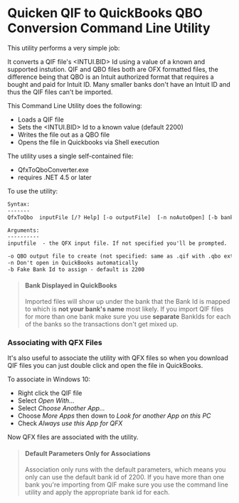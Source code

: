 # Quicken QIF to QuickBooks QBO Conversion Command Line Utility

This utility performs a very simple job:

It converts a QIF file's <INTUI.BID> Id using a value of a known and supported instution. QIF and QBO files both are OFX formatted files, the difference being that QBO is an Intuit authorized format that requires a bought and paid for Intuit ID. Many smaller banks don't have an Intuit ID and thus the QIF files can't be imported.

This Command Line Utility does the following:

* Loads a QIF file
* Sets the <INTUI.BID> Id to a known value (default 2200)
* Writes the file out as a QBO file
* Opens the file in Quickbooks via Shell execution

The utility uses a single self-contained file:

* QfxToQboConverter.exe
* requires .NET 4.5 or later

To use the utility:

```txt
Syntax:
-------
QfxToQbo  inputFile [/? Help] [-o outputFile]  [-n noAutoOpen] [-b bankId (default 2200)]

Arguments:
----------
inputfile  - the QFX input file. If not specified you'll be prompted.

-o QBO output file to create (not specified: same as .qif with .qbo extension)
-n Don't open in QuickBooks automatically
-b Fake Bank Id to assign - default is 2200 
```

> #### Bank Displayed in QuickBooks
> Imported files will show up under the bank that the Bank Id is mapped to which is **not your bank's name** most likely. If you import QIF files for more than one bank make sure you use **separate** BankIds for each of the banks so the transactions don't get mixed up.

### Associating with QFX Files
It's also useful to associate the utility with QFX files so when you download QIF files you can just double click and open the file in QuickBooks. 

To associate in Windows 10:

* Right click the QIF file
* Select *Open With...*
* Select *Choose Another App...*
* Choose *More Apps* then down to *Look for another App on this PC*
* Check *Always use this App for QFX*

Now QFX files are associated with the utility. 

> #### Default Parameters Only for Associations
> Association only runs with the default parameters, which means you only can use the default bank id of 2200. If you have more than one bank you're importing from QIF make sure you use the command line utility and apply the appropriate bank id for each.

### 